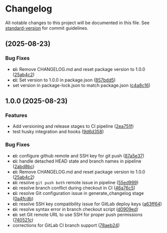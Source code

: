 # Changelog

All notable changes to this project will be documented in this file. See [standard-version](https://github.com/conventional-changelog/standard-version) for commit guidelines.

##  (2025-08-23)


### Bug Fixes

* **ci:** Remove CHANGELOG.md and reset package version to 1.0.0 ([25ab4c2](https://gitlab.com/adm.standev/cookiecutter-python-template/commit/25ab4c2fb26d81d65ba09d5441dbf7bc328ac635))
* **ci:** Set version to 1.0.0 in package.json ([857bdd5](https://gitlab.com/adm.standev/cookiecutter-python-template/commit/857bdd55edd3e8b0ba8e4929545afa18cbb250bc))
* set version in package-lock.json to match package.json ([c4a8c16](https://gitlab.com/adm.standev/cookiecutter-python-template/commit/c4a8c165e7f1ad2f0468e150db1390d86e98ea93))

## 1.0.0 (2025-08-23)


### Features

* Add versioning and release stages to CI pipeline ([2ea751f](https://gitlab.com/adm.standev/cookiecutter-python-template/commit/2ea751fc01c779b7543d88f1bd672c875af7aeff))
* test husky integration and hooks ([9d6d358](https://gitlab.com/adm.standev/cookiecutter-python-template/commit/9d6d3586e5e7e1ce564fdd679358662dbd7e89be))


### Bug Fixes

* **ci:** configure github remote and SSH key for git push ([87a5e37](https://gitlab.com/adm.standev/cookiecutter-python-template/commit/87a5e3707931f4b5cbb9b4d67e3e46b0d049622a))
* **ci:** handle detached HEAD state and branch names in pipeline ([2abd8bc](https://gitlab.com/adm.standev/cookiecutter-python-template/commit/2abd8bc1fd7ac32309a618f4da3add468b32347d))
* **ci:** Remove CHANGELOG.md and reset package version to 1.0.0 ([25ab4c2](https://gitlab.com/adm.standev/cookiecutter-python-template/commit/25ab4c2fb26d81d65ba09d5441dbf7bc328ac635))
* **ci:** resolve `git push both` remote issue in pipeline ([55ed999](https://gitlab.com/adm.standev/cookiecutter-python-template/commit/55ed9997807828f39b2e83ee0e4dbd511eb08603))
* **ci:** resolve branch conflict during checkout in CI ([46a76c5](https://gitlab.com/adm.standev/cookiecutter-python-template/commit/46a76c505078086468ceb7bfc431638b5d662b6b))
* **ci:** resolve Git configuration issue in generate_changelog stage ([0a4fcdb](https://gitlab.com/adm.standev/cookiecutter-python-template/commit/0a4fcdb3a883790728345f6963d78946551ae60f))
* **ci:** resolve SSH key compatibility issue for GitLab deploy keys ([a63ff64](https://gitlab.com/adm.standev/cookiecutter-python-template/commit/a63ff6457b2f7a3fa1743e224a678c28c2bdbbbc))
* **ci:** resolve syntax error in branch checkout script ([d0909ed](https://gitlab.com/adm.standev/cookiecutter-python-template/commit/d0909edc29cfb6c5e85149ea7d535ccf30178ce7))
* **ci:** set Git remote URL to use SSH for proper push permissions ([740521c](https://gitlab.com/adm.standev/cookiecutter-python-template/commit/740521cf7f4e7b3cf0d3b29645ac18e91219bd54))
* corrections for GitLab CI branch support ([78aeb24](https://gitlab.com/adm.standev/cookiecutter-python-template/commit/78aeb243441985bdffe7d2f77828c650ade29c87))
